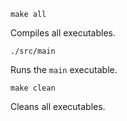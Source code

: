 `make all`

Compiles all executables.

`./src/main`

Runs the `main` executable.

`make clean`

Cleans all executables.
